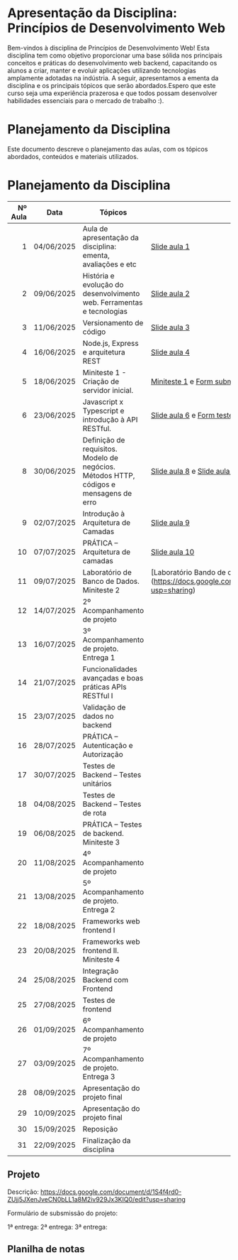 # Apresentação da Disciplina: Princípios de Desenvolvimento Web

Bem-vindos à disciplina de Princípios de Desenvolvimento Web! Esta disciplina tem como objetivo proporcionar uma base sólida nos principais conceitos e práticas do desenvolvimento web backend, capacitando os alunos a criar, manter e evoluir aplicações utilizando tecnologias amplamente adotadas na indústria. A seguir, apresentamos a ementa da disciplina e os principais tópicos que serão abordados.Espero que este curso seja uma experiência prazerosa e que todos possam desenvolver habilidades essenciais para o mercado de trabalho :).

# Planejamento da Disciplina

Este documento descreve o planejamento das aulas, com os tópicos abordados, conteúdos e materiais utilizados.

# Planejamento da Disciplina


| Nº Aula | Data       | Tópicos                                                                 | Materiais Utilizados |
|--------:|------------|-------------------------------------------------------------------------|-----------------------|
| 1       | 04/06/2025 | Aula de apresentação da disciplina: ementa, avaliações e etc            | [Slide aula 1](aulas/aula1.pdf)|
| 2       | 09/06/2025 | História e evolução do desenvolvimento web. Ferramentas e tecnologias   | [Slide aula 2](aulas/aula2.pdf)|
| 3       | 11/06/2025 | Versionamento de código                                                 | [Slide aula 3](aulas/aula3.pdf)|
| 4       | 16/06/2025 | Node.js, Express e arquitetura REST                                     | [Slide aula 4](aulas/aula4.pdf)|
| 5       | 18/06/2025 | Miniteste 1 - Criação de servidor inicial.                              | [Miniteste 1](aulas/miniteste1.pdf) e [Form submissão](https://forms.gle/ZbQkbbHstqUUZyrR7)|
| 6       | 23/06/2025 | Javascript x Typescript e introdução à API RESTful.                     | [Slide aula 6](aulas/aula6.pdf) e [Form teste](https://forms.gle/6i9LZKYBcyiEobJP8)                      |
| 8       | 30/06/2025 | Definição de requisitos. Modelo de negócios. Métodos HTTP, códigos e mensagens de erro | [Slide aula 8](aulas/aula8.pdf) e [Slide aula 8](aulas/aula81.pdf)             |
| 9       | 02/07/2025 | Introdução à Arquitetura de Camadas                                     |[Slide aula 9](aulas/aula9.pdf)|
| 10      | 07/07/2025 | PRÁTICA – Arquitetura de camadas                                        |[Slide aula 10](aulas/aula10.pdf)|
| 11      | 09/07/2025 | Laboratório de Banco de Dados. Miniteste 2                              |[Laboratório Bando de de dados (https://docs.google.com/document/d/1YDkN4eAVwe2_1JJaCrHWPt96eNstaMe8OmVjC8Mmn3A/edit?usp=sharing)|
| 12      | 14/07/2025 | 2º Acompanhamento de projeto                                             |                       |
| 13      | 16/07/2025 | 3º Acompanhamento de projeto. Entrega 1                                 |                       |
| 14      | 21/07/2025 | Funcionalidades avançadas e boas práticas APIs RESTful I                |                       |
| 15      | 23/07/2025 | Validação de dados no backend                                            |                       |
| 16      | 28/07/2025 | PRÁTICA – Autenticação e Autorização                                    |                       |
| 17      | 30/07/2025 | Testes de Backend – Testes unitários                                    |                       |
| 18      | 04/08/2025 | Testes de Backend – Testes de rota                                      |                       |
| 19      | 06/08/2025 | PRÁTICA – Testes de backend. Miniteste 3                                |                       |
| 20      | 11/08/2025 | 4º Acompanhamento de projeto                                             |                       |
| 21      | 13/08/2025 | 5º Acompanhamento de projeto. Entrega 2                                 |                       |
| 22      | 18/08/2025 | Frameworks web frontend I                                               |                       |
| 23      | 20/08/2025 | Frameworks web frontend II. Miniteste 4                                 |                       |
| 24      | 25/08/2025 | Integração Backend com Frontend                                         |                       |
| 25      | 27/08/2025 | Testes de frontend                                                       |                       |
| 26      | 01/09/2025 | 6º Acompanhamento de projeto                                             |                       |
| 27      | 03/09/2025 | 7º Acompanhamento de projeto. Entrega 3                                 |                       |
| 28      | 08/09/2025 | Apresentação do projeto final                                           |                       |
| 29      | 10/09/2025 | Apresentação do projeto final                                           |                       |
| 30      | 15/09/2025 | Reposição                                                               |                       |
| 31      | 22/09/2025 | Finalização da disciplina                                               |                        |


## Projeto

Descrição: https://docs.google.com/document/d/1S4f4rd0-ZUjj5JXenJveCN0bLL1a8M2iv929Jx3KIQ0/edit?usp=sharing

Formulário de subsmissão do projeto: 

1ª entrega: 
2ª entrega:
3ª entrega:

## Planilha de notas
